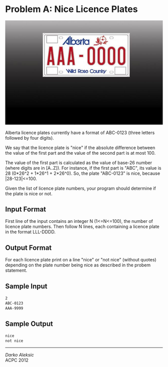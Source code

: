 Problem A: Nice Licence Plates
==============================

![](img/licence.jpg)

Alberta licence plates currently have a format of ABC-0123 (three letters followed by four digits).

We say that the licence plate is "nice" if the absolute difference between the value of the first part and the value of the second part is at most 100.

The value of the first part is calculated as the value of base-26 number (where digits are in [A..Z]). For instance, if the first part is "ABC", its value is 28 (0\*26^2 + 1\*26^1 + 2*26^0). So, the plate "ABC-0123" is nice, because |28-123|<=100.

Given the list of licence plate numbers, your program should determine if the plate is nice or not.

Input Format
------------

First line of the input contains an integer N (1<=N<=100), the number of licence plate numbers. Then follow N lines, each containing a licence plate in the format LLL-DDDD.

Output Format
-------------

For each licence plate print on a line "nice" or "not nice" (without quotes) depending on the plate number being nice as described in the probem statement.

Sample Input
------------
```
2
ABC-0123
AAA-9999
```

Sample Output
-------------
```
nice
not nice
```

---
*Darko Aleksic*  
ACPC 2012